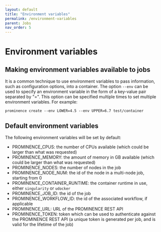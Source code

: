 ```yaml
---
layout: default
title: "Environment variables"
permalink: /environment-variables
parent: Jobs
nav_order: 5
---
```

# Environment variables

## Making environment variables available to jobs
It is a common technique to use environment variables to pass information, such as configuration options, into a container. The option `--env` can be used to specify an environment variable in the form of a key-value pair separated by "=". This option can be specified multiple times to set multiple environment variables. For example:
```
prominence create --env LOWER=4.5 --env UPPER=6.7 test/container
```

## Default environment variables
The following environment variables will be set by default:
* PROMINENCE_CPUS: the number of CPUs available (which could be larger than what was requested)
* PROMINENCE_MEMORY: the amount of memory in GB available (which could be larger than what was requested)
* PROMINENCE_NODES: the number of nodes in the job
* PROMINENCE_NODE_NUM: the id of the node in a multi-node job, starting from 0
* PROMINENCE_CONTAINER_RUNTIME: the container runtime in use, either `singularity` or `udocker`
* PROMINENCE_JOB_ID: the id of the job
* PROMINENCE_WORKFLOW_ID: the id of the associated workflow, if applicable
* PROMINENCE_URL: URL of the PROMINENCE REST API
* PROMINENCE_TOKEN: token which can be used to authenticate against the PROMINENCE REST API (a unique token is generated per job, and is valid
for the lifetime of the job)
